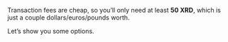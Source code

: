 Transaction fees are cheap, so you’ll only need at least **50 XRD**, which is just a couple dollars/euros/pounds worth.

Let’s show you some options.
